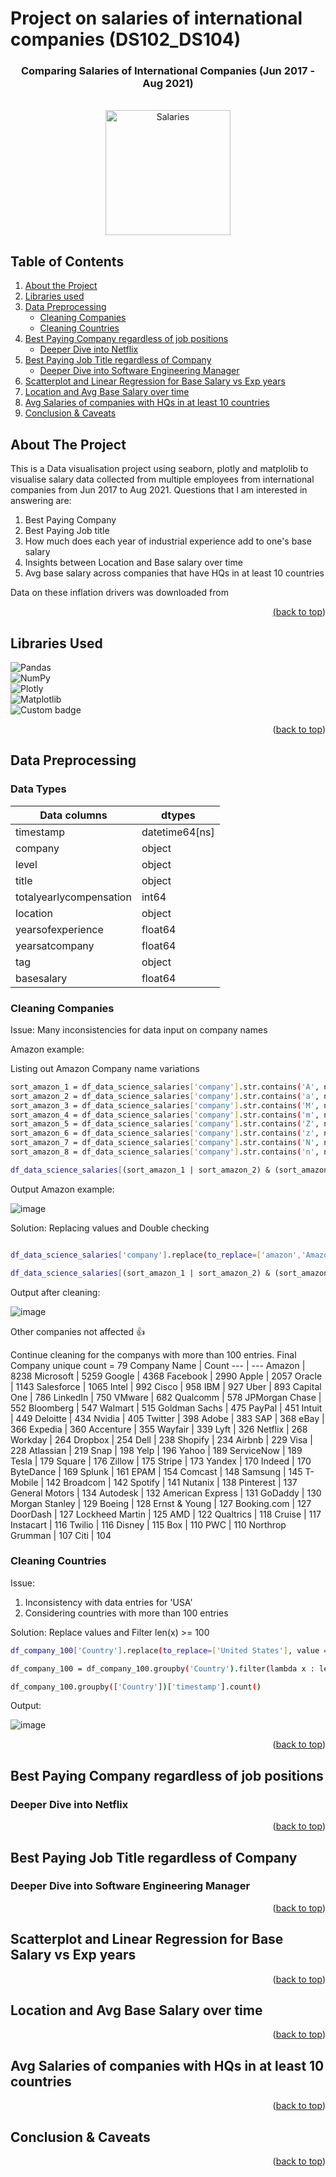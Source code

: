 # Project on salaries of international companies (DS102_DS104)
<h3 align="center">Comparing Salaries of International Companies (Jun 2017 - Aug 2021)</h3>
<a name="readme-top"></a>
<br />
<div align="center">
  <a href="https://github.com/clone326/Salaries-of-Intl-Companies-DS102_DS104-">
    <img src="https://onecms-res.cloudinary.com/image/upload/s--ro8YRjsu--/f_auto%2Cq_auto/c_fill%2Cg_auto%2Ch_622%2Cw_830/v1/tdy-migration/20190516_rl_salary.jpg?itok=eho4Q02h" alt="Salaries" width="200" height="200">
  </a>

<div align="left">
  
  ## Table of Contents
  
1. [About the Project](https://github.com/clone326/Salaries-of-Intl-Companies-DS102_DS104-/edit/main/README.md#about-the-project)
2. [Libraries used](https://github.com/clone326/Salaries-of-Intl-Companies-DS102_DS104-/edit/main/README.md#libraries-used)
3. [Data Preprocessing](https://github.com/clone326/Salaries-of-Intl-Companies-DS102_DS104-/edit/main/README.md#data-preprocessing)
      - [Cleaning Companies](https://github.com/clone326/Salaries-of-Intl-Companies-DS102_DS104-/edit/main/README.md#cleaning-companies)
      - [Cleaning Countries](https://github.com/clone326/Salaries-of-Intl-Companies-DS102_DS104-/edit/main/README.md#cleaning-countries)
4. [Best Paying Company regardless of job positions](https://github.com/clone326/Salaries-of-Intl-Companies-DS102_DS104-/edit/main/README.md#best-paying-company-regardless-of-job-positions)
    - [Deeper Dive into Netflix](https://github.com/clone326/Salaries-of-Intl-Companies-DS102_DS104-/edit/main/README.md#deeper-dive-into-netflix)
5. [Best Paying Job Title regardless of Company](https://github.com/clone326/Salaries-of-Intl-Companies-DS102_DS104-/edit/main/README.md#best-paying-job-title-regardless-of-company)
    - [Deeper Dive into Software Engineering Manager](https://github.com/clone326/Salaries-of-Intl-Companies-DS102_DS104-/edit/main/README.md#deeper-dive-into-software-engineering-manager)
6. [Scatterplot and Linear Regression for Base Salary vs Exp years](https://github.com/clone326/Salaries-of-Intl-Companies-DS102_DS104-/edit/main/README.md#scatterplot-and-linear-regression-for-base-salary-vs-exp-years)
5. [Location and Avg Base Salary over time](https://github.com/clone326/Salaries-of-Intl-Companies-DS102_DS104-/edit/main/README.md#location-and-avg-base-salary-over-time)
6. [Avg Salaries of companies with HQs in at least 10 countries](https://github.com/clone326/Salaries-of-Intl-Companies-DS102_DS104-/edit/main/README.md#avg-salaries-of-companies-with-hqs-in-at-least-10-countries)
7. [Conclusion & Caveats](https://github.com/clone326/Salaries-of-Intl-Companies-DS102_DS104-/edit/main/README.md#conclusion-&-caveats)

## About The Project

<div align="left">
This is a Data visualisation project using seaborn, plotly and matplolib to visualise salary data collected from multiple employees from international companies from Jun 2017 to Aug 2021. Questions that I am interested in answering are:
  
1. Best Paying Company
2. Best Paying Job title
3. How much does each year of industrial experience add to one's base salary
4. Insights between Location and Base salary over time
5. Avg base salary across companies that have HQs in at least 10 countries

Data on these inflation drivers was downloaded from <a href="https://www.kaggle.com/datasets/jackogozaly/data-science-and-stem-salaries" alt="Kaggle" width="80" height="80">

<p align="right">(<a href="#readme-top">back to top</a>)</p>

## Libraries Used
  ![Pandas](https://img.shields.io/badge/pandas-%23150458.svg?style=plastic&logo=pandas&logoColor=white)\
  ![NumPy](https://img.shields.io/badge/numpy-%23013243.svg?style=for-the-badge&logo=numpy&logoColor=white)\
  ![Plotly](https://img.shields.io/badge/Plotly-%233F4F75.svg?style=plastic&logo=plotly&logoColor=white)\
  ![Matplotlib](https://img.shields.io/badge/Matplotlib-%23ffffff.svg?style=plastic&logo=Matplotlib&logoColor=black)\
  ![Custom badge](https://img.shields.io/static/v1?label=seasborn&message=0.12.1&color=informational&style=plastic)

<p align="right">(<a href="#readme-top">back to top</a>)</p>

## Data Preprocessing
  ### Data Types
  Data columns | dtypes |
  --- | --- 
  timestamp | datetime64[ns] 
  company | object
  level | object
  title | object
  totalyearlycompensation | int64
  location | object
  yearsofexperience | float64
  yearsatcompany | float64
  tag | object
  basesalary | float64

  ### Cleaning Companies
  
  Issue: Many inconsistencies for data input on company names
  
  Amazon example:
  
  Listing out Amazon Company name variations
  ```sh
  sort_amazon_1 = df_data_science_salaries['company'].str.contains('A', na = False)
  sort_amazon_2 = df_data_science_salaries['company'].str.contains('a', na = False)
  sort_amazon_3 = df_data_science_salaries['company'].str.contains('M', na = False)
  sort_amazon_4 = df_data_science_salaries['company'].str.contains('m', na = False)
  sort_amazon_5 = df_data_science_salaries['company'].str.contains('Z', na = False)
  sort_amazon_6 = df_data_science_salaries['company'].str.contains('z', na = False)
  sort_amazon_7 = df_data_science_salaries['company'].str.contains('N', na = False)
  sort_amazon_8 = df_data_science_salaries['company'].str.contains('n', na = False)

  df_data_science_salaries[(sort_amazon_1 | sort_amazon_2) & (sort_amazon_3 | sort_amazon_4) & (sort_amazon_5 | sort_amazon_6) & (sort_amazon_7 | sort_amazon_8)].company.unique()
  ```
  Output Amazon example:
  
  ![image](https://user-images.githubusercontent.com/113367891/213163335-6aff8722-fc8b-43cb-bd97-9370db5a47b5.png)

  Solution: Replacing values and Double checking
  ```sh
  
  df_data_science_salaries['company'].replace(to_replace=['amazon','Amazon web services','amzon','Amzon','AMAZON','Amazon Web Services','Amazon.com','AMazon'], value = 'Amazon', inplace= True)

  df_data_science_salaries[(sort_amazon_1 | sort_amazon_2) & (sort_amazon_3 | sort_amazon_4) & (sort_amazon_5 | sort_amazon_6) & (sort_amazon_7 | sort_amazon_8)].company.unique()
  ```
  Output after cleaning:
  
  ![image](https://user-images.githubusercontent.com/113367891/213163573-6a47f14a-eb70-4a28-b3f1-c35c5802b65b.png)
  
  Other companies not affected :thumbsup:
  
  Continue cleaning for the companys with more than 100 entries.
  Final Company unique count = 79
  Company Name | Count
  --- | --- 
  Amazon | 8238
  Microsoft | 5259
  Google      |        4368
  Facebook      |      2990
  Apple          |     2057
  Oracle          |    1143
  Salesforce     |     1065
  Intel           |     992
  Cisco            |    958
  IBM               |   927
  Uber            |     893
  Capital One      |    786
  LinkedIn         |    750
  VMware            |   682
  Qualcomm           |  578
  JPMorgan Chase      | 552
  Bloomberg      |      547
  Walmart         |     515
  Goldman Sachs    |    475
  PayPal            |   451
  Intuit             |  449
  Deloitte         |    434
  Nvidia           |    405
  Twitter          |    398
  Adobe            |    383
  SAP              |    368
  eBay             |    366
  Expedia          |   360
  Accenture        |    355
  Wayfair          |   339
  Lyft             |    326
  Netflix          |    268
  Workday          |    264
  Dropbox          |    254
  Dell             |    238
  Shopify          |    234
  Airbnb           |    229
  Visa             |    228
  Atlassian        |    219
  Snap             |    198
  Yelp             |    196
  Yahoo            |    189
  ServiceNow       |    189
  Tesla            |    179
  Square           |    176
  Zillow           |    175
  Stripe           |    173
  Yandex            |   170
  Indeed            |   170
  ByteDance          |  169
  Splunk       |        161
  EPAM       |          154
  Comcast     |         148
  Samsung       |       145
  T-Mobile       |      142
  Broadcom        |     142
  Spotify          |    141
  Nutanix           |   138
  Pinterest          |  137
  General Motors    |   134
  Autodesk          |   132
  American Express  |   131
  GoDaddy            |  130
  Morgan Stanley     |  129
  Boeing           |    128
  Ernst & Young   |     127
  Booking.com     |     127
  DoorDash         |    127
  Lockheed Martin   |   125
  AMD                |  122
  Qualtrics         |   118
  Cruise             |  117
  Instacart           | 116
  Twilio             |  116
  Disney             |  115
  Box                |  110
  PWC                 | 110
  Northrop Grumman   |  107
  Citi               |  104
  
  ### Cleaning Countries
  
  Issue:
  1. Inconsistency with data entries for 'USA'
  2. Considering countries with more than 100 entries
 
  Solution: Replace values and Filter len(x) >= 100
  
  ```sh
  df_company_100['Country'].replace(to_replace=['United States'], value = 'USA', inplace= True)
  
  df_company_100 = df_company_100.groupby('Country').filter(lambda x : len(x) >= 100)

  df_company_100.groupby(['Country'])['timestamp'].count()
  ```
  
  Output:
  
  ![image](https://user-images.githubusercontent.com/113367891/213167286-4e80d049-f5e7-4ba0-8bb3-d4174b561859.png)
    
  <p align="right">(<a href="#readme-top">back to top</a>)</p>
  
  ## Best Paying Company regardless of job positions
  
  ### Deeper Dive into Netflix
  
  <p align="right">(<a href="#readme-top">back to top</a>)</p>
  
  ## Best Paying Job Title regardless of Company
  
  ### Deeper Dive into Software Engineering Manager
  
  <p align="right">(<a href="#readme-top">back to top</a>)</p>
  
  ## Scatterplot and Linear Regression for Base Salary vs Exp years
  
  <p align="right">(<a href="#readme-top">back to top</a>)</p>
  
  ## Location and Avg Base Salary over time
    
  <p align="right">(<a href="#readme-top">back to top</a>)</p>
  
  ## Avg Salaries of companies with HQs in at least 10 countries
  
  <p align="right">(<a href="#readme-top">back to top</a>)</p>
  
  ## Conclusion & Caveats
  
  <p align="right">(<a href="#readme-top">back to top</a>)</p>
